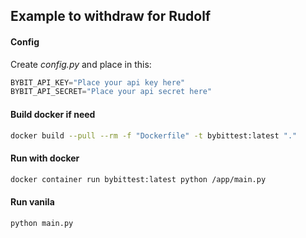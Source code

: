 ## Example to withdraw for Rudolf

#### Config
Create *config.py* and place in this:
```py
BYBIT_API_KEY="Place your api key here"
BYBIT_API_SECRET="Place your api secret here"
```

#### Build docker if need
```sh
docker build --pull --rm -f "Dockerfile" -t bybittest:latest "."
```
#### Run with docker
```sh
docker container run bybittest:latest python /app/main.py
```
#### Run vanila
```sh
python main.py
```